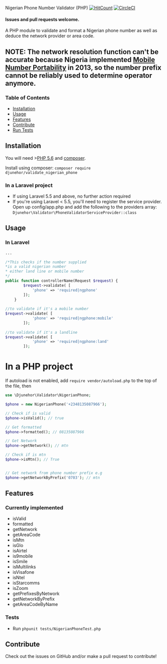  Nigerian Phone Number Validator (PHP)
[![HitCount](http://hits.dwyl.io/djunehor/php_validate_nigerian_phone.svg)](http://hits.dwyl.io/djunehor/php_validate_nigerian_phone) [![CircleCI](https://circleci.com/gh/djunehor/php_validate_nigerian_phone.svg?style=svg)](https://circleci.com/gh/djunehor/php_validate_nigerian_phone)

#### Issues and pull requests welcome.

A PHP module to validate and format a Nigerian phone number as well as deduce the network provider or area code.

## NOTE: The network resolution function can't be accurate because Nigeria implemented [Mobile Number Portability](https://en.wikipedia.org/wiki/Mobile_number_portability) in 2013, so the number prefix cannot be reliably used to determine operator anymore.

### Table of Contents
* [Installation](#installation)
* [Usage](#usage)
* [Features](#features)
* [Contribute](#contribute)
* [Run Tests](#tests)

## Installation
You will need >[PHP 5.6](https://www.php.net/) and [composer](https://getcomposer.org/download/).

Install using composer: `composer require djunehor/validate_nigerian_phone`

### In a Laravel project
* If using Laravel 5.5 and above, no further action required
* If you're using Laravel < 5.5, you'll need to register the service provider. Open up config/app.php and add the following to the providers array:
`Djunehor\Validator\PhoneValidatorServiceProvider::class`

## Usage
### In Laravel
```php
...

/*This checks if the number supplied
*is a valid nigerian number
* either land line or mobile number
*/
public function controllerName(Request $request) {
		$request->validate( [
			'phone' => 'required|ngphone'
		]);
	}
	
//to validate if it's a mobile number
$request->validate( [
			'phone' => 'required|ngphone:mobile'
		]);
		
//to validate if it's a landline
$request->validate( [
			'phone' => 'required|ngphone:land'
		]);		
```

# In a PHP project
If autoload is not enabled, add `require vendor/autoload.php` to the top of the file, then
```php
use \Djunehor\Validator\NigerianPhone;

$phone = new NigerianPhone('+2348135087966');

// Check if is valid
$phone->isValid(); // true

// Get formatted
$phone->formatted(); // 08135087966

// Get Network
$phone->getNetwork(); // mtn

// Check if is mtn
$phone->isMtn(); // True


// Get network from phone number prefix e.g
$phone->getNetworkByPrefix('0703'); // mtn

```

## Features
### Currently implemented
* isValid
* formatted
* getNetwork
* getAreaCode
* isMtn
* isGlo
* isAirtel
* is9mobile
* isSmile
* isMultilinks
* isVisafone
* isNtel
* isStarcomms
* isZoom
* getPrefixesByNetwork
* getNetworkByPrefix
* getAreaCodeByName

### Tests
* Run `phpunit tests/NigerianPhoneTest.php`

## Contribute
Check out the issues on GitHub and/or make a pull request to contribute!

